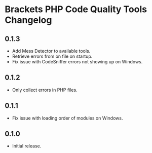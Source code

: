 # Brackets PHP Code Quality Tools Changelog

## 0.1.3
* Add Mess Detector to available tools.
* Retrieve errors from on file on startup.
* Fix issue with CodeSniffer errors not showing up on Windows.

## 0.1.2
* Only collect errors in PHP files.

## 0.1.1
* Fix issue with loading order of modules on Windows.

## 0.1.0
* Initial release.